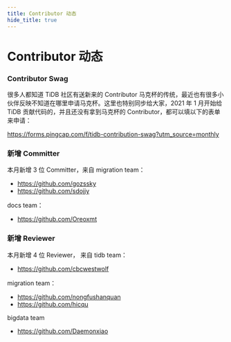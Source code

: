 ```yaml
---
title: Contributor 动态
hide_title: true
---
```


# Contributor 动态

### Contributor Swag

很多人都知道 TiDB 社区有送新来的 Contributor 马克杯的传统，最近也有很多小伙伴反映不知道在哪里申请马克杯。这里也特别同步给大家，2021 年 1 月开始给 TiDB 贡献代码的，并且还没有拿到马克杯的 Contributor，都可以填以下的表单来申请：

https://forms.pingcap.com/f/tidb-contribution-swag?utm_source=monthly



### 新增 Committer

本月新增 3 位 Committer，来自 migration team：
- https://github.com/gozssky
- https://github.com/sdojjy

docs team：
- https://github.com/Oreoxmt

### 新增 Reviewer

本月新增 4 位 Reviewer， 来自 tidb team： 
- https://github.com/cbcwestwolf

migration team：
- https://github.com/nongfushanquan
- https://github.com/hicqu

bigdata team
- https://github.com/Daemonxiao